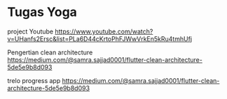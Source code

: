 # Tugas Yoga

project Youtube https://www.youtube.com/watch?v=UHanfs2Ersc&list=PLa6D44cKrtoPhFJWwVrkEn5kRu4tmhUfj

Pengertian clean architecture https://medium.com/@samra.sajjad0001/flutter-clean-architecture-5de5e9b8d093

trelo progress app https://medium.com/@samra.sajjad0001/flutter-clean-architecture-5de5e9b8d093
